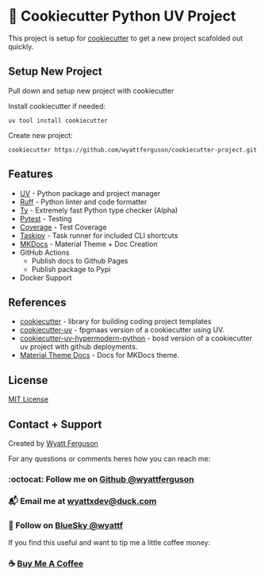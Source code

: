# :cookie: Cookiecutter Python UV Project

This project is setup for [cookiecutter](https://www.cookiecutter.io/) to get a new project scafolded out quickly.

## Setup New Project

Pull down and setup new project with cookiecutter

Install cookiecutter if needed:

```
uv tool install cookiecutter
```

Create new project:

```
cookiecutter https://github.com/wyattferguson/cookiecutter-project.git
```

## Features

- [UV](https://docs.astral.sh/uv/) - Python package and project manager
- [Ruff](https://docs.astral.sh/ruff/) - Python linter and code formatter
- [Ty](https://github.com/astral-sh/ty) - Extremely fast Python type checker (Alpha)
- [Pytest](https://docs.pytest.org/en/stable/) - Testing
- [Coverage](https://coverage.readthedocs.io/en/7.6.12/) - Test Coverage
- [Taskipy](https://github.com/taskipy/taskipy) - Task runner for included CLI shortcuts
- [MKDocs](https://squidfunk.github.io/mkdocs-material/) - Material Theme + Doc Creation
- GitHub Actions
  - Publish docs to Github Pages
  - Publish package to Pypi
- Docker Support

## References

- [cookiecutter](https://www.cookiecutter.io/) - library for building coding project templates
- [cookiecutter-uv](https://github.com/fpgmaas/cookiecutter-uv) - fpgmaas version of a cookiecutter using UV.
- [cookiecutter-uv-hypermodern-python](https://github.com/bosd/cookiecutter-uv-hypermodern-python) - bosd version of a cookiecutter uv project with github deployments.
- [Material Theme Docs](https://squidfunk.github.io/mkdocs-material/getting-started/) - Docs for MKDocs theme.

## License

[MIT License](https://github.com/wyattferguson/cookiecutter-project/blob/main/LICENSE)

## Contact + Support

Created by [Wyatt Ferguson](https://github.com/wyattferguson)

For any questions or comments heres how you can reach me:

### :octocat: Follow me on [Github @wyattferguson](https://github.com/wyattferguson)

### :mailbox_with_mail: Email me at [wyattxdev@duck.com](wyattxdev@duck.com)

### :tropical_drink: Follow on [BlueSky @wyattf](https://wyattf.bsky.social)

If you find this useful and want to tip me a little coffee money:

### :coffee: [Buy Me A Coffee](https://www.buymeacoffee.com/wyattferguson)
